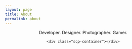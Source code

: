 ```yaml
---
layout: page
title: About
permalink: about
---
```


<center>
    <p>Developer. Designer. Photographer. Gamer.</p>

    <div class="scp-container"></div>
</center>
